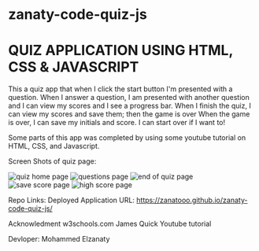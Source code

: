 # zanaty-code-quiz-js
# QUIZ APPLICATION USING HTML, CSS & JAVASCRIPT

This a quiz app that when I click the start button
I'm presented with a question. When I answer a question, I am presented with another question and I can view my scores and I see a progress bar. 
When I finish the quiz, I can view my scores and save them; then the game is over
When the game is over, I can save my initials and score.
I can start over if I want to!

Some parts of this app was completed by using some youtube tutorial on HTML, CSS, and Javascript. 


Screen Shots of quiz page:


![quiz home page](https://user-images.githubusercontent.com/67457318/164340519-4364c39d-fdab-485d-8953-93b81e3342e7.png)
![questions page](https://user-images.githubusercontent.com/67457318/164340520-664f35ec-e11e-424e-a61b-773e6fa37d3d.png)
![end of quiz page](https://user-images.githubusercontent.com/67457318/164340523-494c829b-8982-4b1b-a594-86c81e782c69.png)
![save score page](https://user-images.githubusercontent.com/67457318/164340525-ea25509e-38ba-450f-9874-eceea2a415f4.png)
![high score page](https://user-images.githubusercontent.com/67457318/164340527-917d5631-8daf-494d-9340-0e993c81414c.png)

Repo Links:
Deployed Application URL:
https://zanatooo.github.io/zanaty-code-quiz-js/

Acknowledment
w3schools.com
James Quick Youtube tutorial

Devloper:
Mohammed Elzanaty
